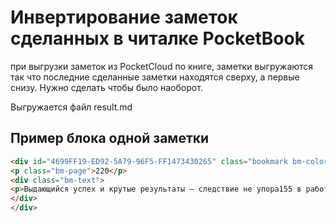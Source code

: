 # Инвертирование заметок сделанных в читалке PocketBook

при выгрузки заметок из PocketCloud по книге, заметки выгружаются так что последние сделанные заметки находятся сверху, а первые снизу. 
Нужно сделать чтобы было наоборот.

Выгружается файл result.md

## Пример блока одной заметки

```html
<div id="4699FF19-ED92-5A79-96F5-FF1473430265" class="bookmark bm-color-cian">
<p class="bm-page">220</p>
<div class="bm-text">
<p>Выдающийся успех и крутые результаты — следствие не упора155 в работе над множеством проектов одновременно, а хитрого и ловкого комбо, в результате которого много проектов свернулось в один, на котором можно сфокусироваться</p>
</div>
</div>
```
